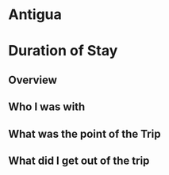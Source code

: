 # Antigua

# Duration of Stay

## Overview


## Who I was with


## What was the point of the Trip


## What did I get out of the trip
